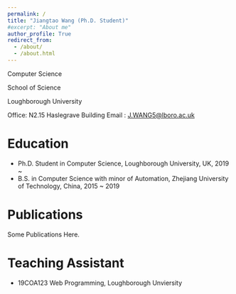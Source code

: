 ```yaml
---
permalink: /
title: "Jiangtao Wang (Ph.D. Student)"
#excerpt: "About me"
author_profile: True
redirect_from: 
  - /about/
  - /about.html
---
```




Computer Science

School of Science

Loughborough University




Office: N2.15 Haslegrave Building
Email : J.WANG5@lboro.ac.uk



Education
======
* Ph.D. Student in Computer Science, Loughborough University, UK, 2019 ~
* B.S. in Computer Science with minor of Automation, Zhejiang University of Technology, China, 2015 ~ 2019

Publications
======
  Some Publications Here.
  

Teaching Assistant
======
* 19COA123 Web Programming, Loughborough Unviersity
 
